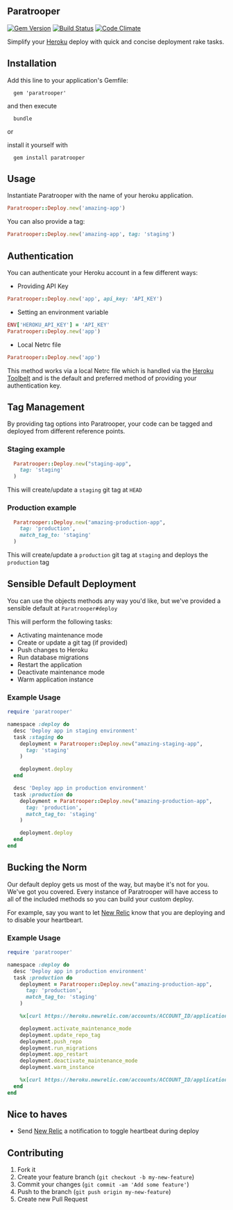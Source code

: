 ## Paratrooper

[![Gem Version](https://badge.fury.io/rb/paratrooper.png)](http://badge.fury.io/rb/paratrooper)
[![Build Status](https://travis-ci.org/mattpolito/paratrooper.png?branch=master)](https://travis-ci.org/mattpolito/paratrooper)
[![Code Climate](https://codeclimate.com/github/mattpolito/paratrooper.png)](https://codeclimate.com/github/mattpolito/paratrooper)

Simplify your [Heroku][] deploy with quick and concise deployment rake tasks.

## Installation

Add this line to your application's Gemfile:

```shell
  gem 'paratrooper'
```

and then execute

```shell
  bundle
```

or

install it yourself with

```shell
  gem install paratrooper
```

## Usage

Instantiate Paratrooper with the name of your heroku application.

```ruby
Paratrooper::Deploy.new('amazing-app')
```

You can also provide a tag:

```ruby
Paratrooper::Deploy.new('amazing-app', tag: 'staging')
```

## Authentication

You can authenticate your Heroku account in a few different ways:

* Providing API Key

```ruby
Paratrooper::Deploy.new('app', api_key: 'API_KEY')
```

* Setting an environment variable

```ruby
ENV['HEROKU_API_KEY'] = 'API_KEY'
Paratrooper::Deploy.new('app')
```

* Local Netrc file

```ruby
Paratrooper::Deploy.new('app')
```

This method works via a local Netrc file which is handled via the [Heroku Toolbelt][] and is the default and preferred method of providing your authentication key.

## Tag Management

By providing tag options into Paratrooper, your code can be tagged and deployed from different reference points.

### Staging example
```ruby
  Paratrooper::Deploy.new("staging-app",
    tag: 'staging'
  )
```
This will create/update a `staging` git tag at `HEAD`

### Production example
```ruby
  Paratrooper::Deploy.new("amazing-production-app",
    tag: 'production',
    match_tag_to: 'staging'
  )
```
This will create/update a `production` git tag at `staging` and deploys the `production` tag

## Sensible Default Deployment

You can use the objects methods any way you'd like, but we've provided a sensible default at `Paratrooper#deploy`

This will perform the following tasks:

* Activating maintenance mode
* Create or update a git tag (if provided)
* Push changes to Heroku
* Run database migrations
* Restart the application
* Deactivate maintenance mode
* Warm application instance

### Example Usage

```ruby
require 'paratrooper'

namespace :deploy do
  desc 'Deploy app in staging environment'
  task :staging do
    deployment = Paratrooper::Deploy.new("amazing-staging-app",
      tag: 'staging'
    )

    deployment.deploy
  end

  desc 'Deploy app in production environment'
  task :production do
    deployment = Paratrooper::Deploy.new("amazing-production-app",
      tag: 'production',
      match_tag_to: 'staging'
    )

    deployment.deploy
  end
end
```

## Bucking the Norm

Our default deploy gets us most of the way, but maybe it's not for you. We've got you covered. Every instance of Paratrooper will have access to all of the included methods so you can build your custom deploy.

For example, say you want to let [New Relic][] know that you are deploying and to disable your heartbeart.

### Example Usage

```ruby
require 'paratrooper'

namespace :deploy do
  desc 'Deploy app in production environment'
  task :production do
    deployment = Paratrooper::Deploy.new("amazing-production-app",
      tag: 'production',
      match_tag_to: 'staging'
    )

    %x[curl https://heroku.newrelic.com/accounts/ACCOUNT_ID/applications/APPLICATION_ID/ping_targets/disable -X POST -H "X-Api-Key: API_KEY"]

    deployment.activate_maintenance_mode
    deployment.update_repo_tag
    deployment.push_repo
    deployment.run_migrations
    deployment.app_restart
    deployment.deactivate_maintenance_mode
    deployment.warm_instance

    %x[curl https://heroku.newrelic.com/accounts/ACCOUNT_ID/applications/APPLICATION_ID/ping_targets/enable -X POST -H "X-Api-Key: API_KEY"]
  end
end
```

## Nice to haves

* Send [New Relic][] a notification to toggle heartbeat during deploy

## Contributing

1. Fork it
2. Create your feature branch (`git checkout -b my-new-feature`)
3. Commit your changes (`git commit -am 'Add some feature'`)
4. Push to the branch (`git push origin my-new-feature`)
5. Create new Pull Request

[Heroku]: http://heroku.com
[Heroku Toolbelt]: http://toolbelt.heroku.com
[New Relic]: http://newrelic.com
